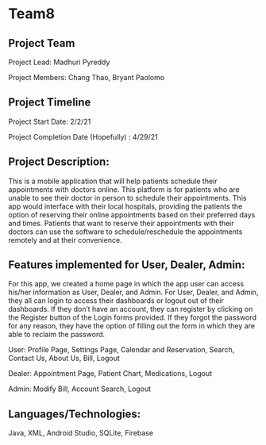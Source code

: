 # Team8

## Project Team 
Project Lead: Madhuri Pyreddy 

Project Members: Chang Thao, Bryant Paolomo

## Project Timeline 
Project Start Date: 2/2/21

Project Completion Date (Hopefully) : 4/29/21

## Project Description: 

 This is a mobile application that will help patients schedule their appointments with doctors online. This platform is for patients who are unable to see their doctor in person to schedule their appointments. This app would interface with their local hospitals, providing the patients the option of reserving their online appointments based on their preferred days and times. Patients that want to reserve their appointments with their doctors can use the software to schedule/reschedule the appointments remotely and at their convenience. 


## Features implemented for User, Dealer, Admin: 

 For this app, we created a home page in which the app user can access his/her information as User, Dealer, and Admin. For User, Dealer, and Admin, they all can login to access their dashboards or logout out of their dashboards. If they don’t have an account, they can register by clicking on the Register button of the Login forms provided. If they forgot the password for any reason, they have the option of filling out the form in which they are able to reclaim the password. 

User: Profile Page, Settings Page, Calendar and Reservation, Search, Contact Us, About Us, Bill, Logout 

Dealer: Appointment Page, Patient Chart, Medications, Logout

Admin: Modify Bill, Account Search, Logout

## Languages/Technologies: 

Java, XML, Android Studio, SQLite, Firebase
